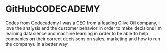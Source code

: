 # GitHubCODECADEMY
 Codes from Codecademy
I was a CEO from a leading Olive Oil company, I love the analysis and the customer behavior in order to make decisions
I,m learning datasience and machine learning in order to be able to help companies on their correct decisisons on sales, marketing and how to run the companyu in a better way
